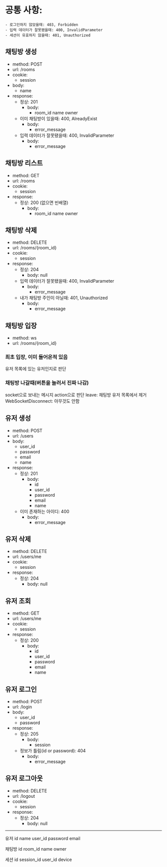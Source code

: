 # 공통 사항:

    - 로그인하지 않았을때: 403, Forbidden
    - 입력 데이터가 잘못됐을때: 400, InvalidParameter
    - 세션이 유효하지 않을때: 401, Unauthorized

## 채팅방 생성

- method: POST
- url: /rooms
- cookie:
  - session
- body:
  - name
- response:
  - 정상: 201
    - body:
      - room_id
        name
        owner
  - 이미 채팅방이 있을때: 400, AlreadyExist
    - body:
      - error_message
  - 입력 데이터가 잘못됐을때: 400, InvalidParameter
    - body:
      - error_message

## 채팅방 리스트

- method: GET
- url: /rooms
- cookie:
  - session
- response:
  - 정상: 200 (없으면 빈배열)
    - body:
      - room_id
        name
        owner

## 채팅방 삭제

- method: DELETE
- url: /rooms/{room_id}
- cookie:
  - session
- response:
  - 정상: 204
    - body: null
  - 입력 데이터가 잘못됐을때: 400, InvalidParameter
    - body:
      - error_message
  - 내가 채팅방 주인이 아닐때: 401, Unauthorized
    - body:
      - error_message

## 채팅방 입장

- method: ws
- url: /rooms/{room_id}

### 최초 입장, 이미 들어온적 있음

유저 목록에 있는 유저인지로 판단

### 채팅방 나갈때(버튼을 눌러서 진짜 나감)

socket으로 보내는 메시지 action으로 판단
leave: 채팅방 유저 목록에서 제거
WebSocketDisconnect: 아무것도 안함

## 유저 생성

- method: POST
- url: /users
- body:
  - user_id
  - password
  - email
  - name
- response:
  - 정상: 201
    - body:
      - id
      - user_id
      - password
      - email
      - name
  - 이미 존재하는 아이디: 400
    - body:
      - error_message

## 유저 삭제

- method: DELETE
- url: /users/me
- cookie:
  - session
- response:
  - 정상: 204
    - body: null

## 유저 조회

- method: GET
- url: /users/me
- cookie:
  - session
- response:
  - 정상: 200
    - body:
      - id
      - user_id
      - password
      - email
      - name

## 유저 로그인

- method: POST
- url: /login
- body:
  - user_id
  - password
- response:
  - 정상: 205
    - body:
      - session
  - 정보가 틀림(id or password): 404
    - body:
      - error_message

## 유저 로그아웃

- method: DELETE
- url: /logout
- cookie:
  - session
- response:
  - 정상: 204
    - body: null

---

유저
id
name
user_id
password
email

채팅방
id
room_id
name
owner

세션
id
session_id
user_id
device

